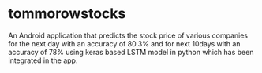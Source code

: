 # tommorowstocks
An Android application that predicts the stock price of various companies for the next day with an accuracy of 80.3% and for next 10days with an accuracy of 78% using keras based LSTM model in python which has been integrated in the app.
